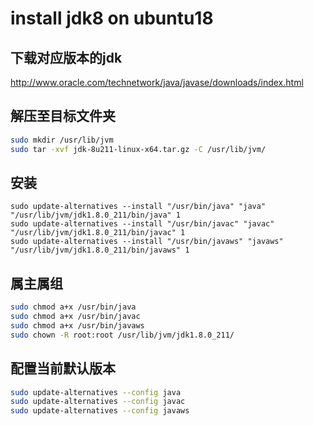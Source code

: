 # install jdk8 on ubuntu18



## 下载对应版本的jdk

<http://www.oracle.com/technetwork/java/javase/downloads/index.html>




## 解压至目标文件夹

```bash
sudo mkdir /usr/lib/jvm
sudo tar -xvf jdk-8u211-linux-x64.tar.gz -C /usr/lib/jvm/
```



## 安装

```
sudo update-alternatives --install "/usr/bin/java" "java" "/usr/lib/jvm/jdk1.8.0_211/bin/java" 1
sudo update-alternatives --install "/usr/bin/javac" "javac" "/usr/lib/jvm/jdk1.8.0_211/bin/javac" 1
sudo update-alternatives --install "/usr/bin/javaws" "javaws" "/usr/lib/jvm/jdk1.8.0_211/bin/javaws" 1
```



## 属主属组

```bash
sudo chmod a+x /usr/bin/java
sudo chmod a+x /usr/bin/javac
sudo chmod a+x /usr/bin/javaws
sudo chown -R root:root /usr/lib/jvm/jdk1.8.0_211/
```



## 配置当前默认版本

```bash
sudo update-alternatives --config java
sudo update-alternatives --config javac
sudo update-alternatives --config javaws
```

